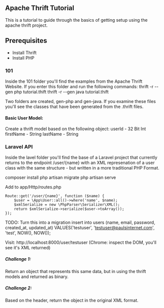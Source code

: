 ## Apache Thrift Tutorial

This is a tutorial to guide through the basics of getting setup using the apache thrift project.


## Prerequisites
- Install Thrift
- Install PHP

### 101
Inside the 101 folder you'll find the examples from the Apache Thrift Website. If you enter this folder and run the following commands:
thrift -r --gen php tutorial.thift
thrift -r --gen java tutorial.thift

Two folders are created, gen-php and gen-java. If you examine these files you'll see the classes that have been generated from the .thrift files.

#### Basic User Model:
Create a thrift model based on the following object:
userId - 32 Bit Int
firstName - String
lastName - String

### Laravel API
Inside the lavel folder you'll find the base of a Laravel project that currently returns to the endpoint /user/{name}
with an XML represenation of a user class with the same structure - but written in a more traditional PHP Format.

composer install
php artisan migrate
php artisan serve

Add to app/Http/routes.php
```
Route::get('/user/{name}', function ($name) {
    $user = \App\User::all()->where('name', $name);
    $xmlSerialize = new \PhpParser\Serializer\XML();
    return $xmlSerialize->serialize($user->toArray());
});
```

TODO: Turn this into a migration
insert into users (name, email, password, created_at, updated_at) VALUES('testuser', 'testuser@paulsinternet.com', 'test', NOW(), NOW());

Visit: http://localhost:8000/user/testuser
(Chrome: inspect the DOM, you'll see it's XML returned)

##### Challenge 1:
Return an object that represents this same data, but in using the thrift models and returned as binary.

##### Challenge 2:
Based on the header, return the object in the original XML format.


